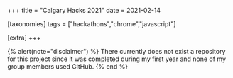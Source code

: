 +++
title = "Calgary Hacks 2021"
date = 2021-02-14

[taxonomies]
tags = ["hackathons","chrome","javascript"]

[extra]
+++

{% alert(note="disclaimer") %}
There currently does not exist a repository for this project since it was completed during my first year
and none of my group members used GitHub.
{% end %}
